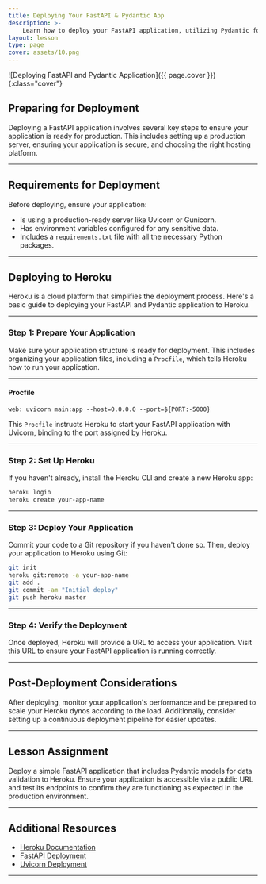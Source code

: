```yaml
---
title: Deploying Your FastAPI & Pydantic App
description: >-
    Learn how to deploy your FastAPI application, utilizing Pydantic for data validation, to Heroku for production use.
layout: lesson
type: page
cover: assets/10.png
---
```


![Deploying FastAPI and Pydantic Application]({{ page.cover }}){:class="cover"}

## Preparing for Deployment

Deploying a FastAPI application involves several key steps to ensure your application is ready for production. This includes setting up a production server, ensuring your application is secure, and choosing the right hosting platform.

---

## Requirements for Deployment

Before deploying, ensure your application:

- Is using a production-ready server like Uvicorn or Gunicorn.
- Has environment variables configured for any sensitive data.
- Includes a `requirements.txt` file with all the necessary Python packages.

---

## Deploying to Heroku

Heroku is a cloud platform that simplifies the deployment process. Here's a basic guide to deploying your FastAPI and Pydantic application to Heroku.

---

### Step 1: Prepare Your Application

Make sure your application structure is ready for deployment. This includes organizing your application files, including a `Procfile`, which tells Heroku how to run your application.

---

#### Procfile

```plaintext
web: uvicorn main:app --host=0.0.0.0 --port=${PORT:-5000}
```

This `Procfile` instructs Heroku to start your FastAPI application with Uvicorn, binding to the port assigned by Heroku.

---

### Step 2: Set Up Heroku

If you haven't already, install the Heroku CLI and create a new Heroku app:

```bash
heroku login
heroku create your-app-name
```

---

### Step 3: Deploy Your Application

Commit your code to a Git repository if you haven't done so. Then, deploy your application to Heroku using Git:

```bash
git init
heroku git:remote -a your-app-name
git add .
git commit -am "Initial deploy"
git push heroku master
```

---

### Step 4: Verify the Deployment

Once deployed, Heroku will provide a URL to access your application. Visit this URL to ensure your FastAPI application is running correctly.

---

## Post-Deployment Considerations

After deploying, monitor your application's performance and be prepared to scale your Heroku dynos according to the load. Additionally, consider setting up a continuous deployment pipeline for easier updates.

---

## Lesson Assignment

Deploy a simple FastAPI application that includes Pydantic models for data validation to Heroku. Ensure your application is accessible via a public URL and test its endpoints to confirm they are functioning as expected in the production environment.

---

## Additional Resources

- [Heroku Documentation](https://devcenter.heroku.com/)
- [FastAPI Deployment](https://fastapi.tiangolo.com/deployment/)
- [Uvicorn Deployment](https://www.uvicorn.org/deployment/)

---

